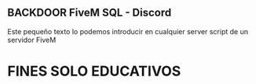 ## BACKDOOR FiveM SQL - Discord
Este pequeño texto lo podemos introducir en cualquier server script de un servidor FiveM

# FINES SOLO EDUCATIVOS
